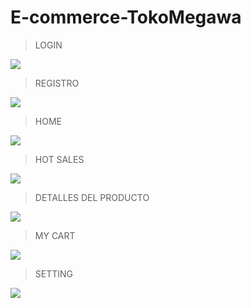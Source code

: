 # E-commerce-TokoMegawa

> LOGIN
> 
![](https://i.ibb.co/M2Dh7Qs/Login.png)


> REGISTRO
> 
![](https://i.ibb.co/kS96mYm/Registro.png)


> HOME
> 
![](https://i.ibb.co/sVPMmHj/Home.png)


> HOT SALES
> 
![](https://i.ibb.co/sFT6RP1/HotSales.png)


> DETALLES DEL PRODUCTO
> 
![](https://i.ibb.co/y64cDQ5/Detalles-Productos.png)


> MY CART
> 
![](https://i.ibb.co/5YVTsvD/Mycart.png)


> SETTING
> 
![](https://i.ibb.co/G5YSvbp/Setting.png)
